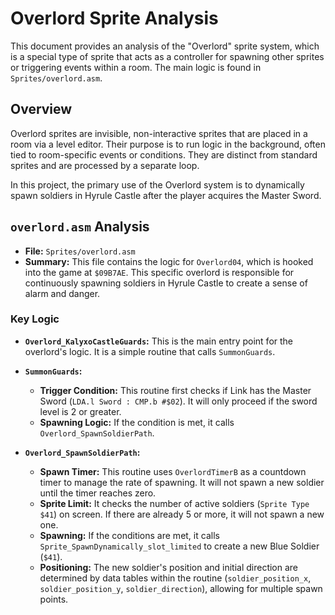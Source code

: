 # Overlord Sprite Analysis

This document provides an analysis of the "Overlord" sprite system, which is a special type of sprite that acts as a controller for spawning other sprites or triggering events within a room. The main logic is found in `Sprites/overlord.asm`.

## Overview

Overlord sprites are invisible, non-interactive sprites that are placed in a room via a level editor. Their purpose is to run logic in the background, often tied to room-specific events or conditions. They are distinct from standard sprites and are processed by a separate loop.

In this project, the primary use of the Overlord system is to dynamically spawn soldiers in Hyrule Castle after the player acquires the Master Sword.

## `overlord.asm` Analysis

- **File:** `Sprites/overlord.asm`
- **Summary:** This file contains the logic for `Overlord04`, which is hooked into the game at `$09B7AE`. This specific overlord is responsible for continuously spawning soldiers in Hyrule Castle to create a sense of alarm and danger.

### Key Logic

- **`Overlord_KalyxoCastleGuards`:** This is the main entry point for the overlord's logic. It is a simple routine that calls `SummonGuards`.

- **`SummonGuards`:**
    - **Trigger Condition:** This routine first checks if Link has the Master Sword (`LDA.l Sword : CMP.b #$02`). It will only proceed if the sword level is 2 or greater.
    - **Spawning Logic:** If the condition is met, it calls `Overlord_SpawnSoldierPath`.

- **`Overlord_SpawnSoldierPath`:**
    - **Spawn Timer:** This routine uses `OverlordTimerB` as a countdown timer to manage the rate of spawning. It will not spawn a new soldier until the timer reaches zero.
    - **Sprite Limit:** It checks the number of active soldiers (`Sprite Type $41`) on screen. If there are already 5 or more, it will not spawn a new one.
    - **Spawning:** If the conditions are met, it calls `Sprite_SpawnDynamically_slot_limited` to create a new Blue Soldier (`$41`).
    - **Positioning:** The new soldier's position and initial direction are determined by data tables within the routine (`soldier_position_x`, `soldier_position_y`, `soldier_direction`), allowing for multiple spawn points.
